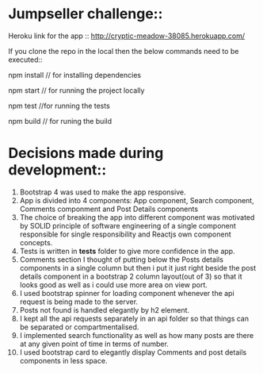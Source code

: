 Jumpseller challenge::
=====================

Heroku link for the app ::
http://cryptic-meadow-38085.herokuapp.com/

If you clone the repo in the local then the below commands need to be executed::

npm install  // for installing dependencies

npm start    // for running the project locally

npm test    //for running the tests 

npm build // for runing the build

Decisions made during development::
=================================

1. Bootstrap 4 was used to make the app responsive.
2. App is divided into 4 components: App component, Search component, Comments componment and Post Details components
3. The choice of breaking the app into different component was motivated by SOLID principle of software engineering of a single     component responsible for single responsibility and Reactjs own component concepts. 
4. Tests is written in __tests__ folder to give more confidence in the app.
5. Comments section I thought of putting below the Posts details components in a single column but then i put it just right beside the post details component in a bootstrap 2 column layout(out of 3) so that it looks good as well as i could use more area on view port.
6. I used bootstrap spinner for loading component whenever the api request is being made to the server.
7. Posts not found is handled elegantly by h2 element.
7. I kept all the api requests separately in an api folder so that things can be separated or compartmentalised.
8. I implemented search functionality as well as how many posts are there at any given point of time in terms of number.
9. I used bootstrap card to elegantly display Comments and post details components in less space.
